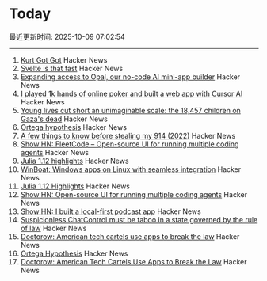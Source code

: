 # Today

最近更新时间: 2025-10-09 07:02:54

--- 
1. [Kurt Got Got](https://fly.io/blog/kurt-got-got/) Hacker News
2. [Svelte is that fast](https://chuniversiteit.nl/papers/svelte-is-fast) Hacker News
3. [Expanding access to Opal, our no-code AI mini-app builder](https://blog.google/technology/google-labs/opal-expansion/) Hacker News
4. [I played 1k hands of online poker and built a web app with Cursor AI](https://blog.rchase.com/i-played-1-000-hands-of-online-poker-and-built-a-web-app-with-cursor-ai/) Hacker News
5. [Young lives cut short an unimaginable scale: the 18,457 children on Gaza's dead](https://www.theguardian.com/world/ng-interactive/2025/oct/08/young-lives-cut-short-on-an-unimaginable-scale-the-18457-children-on-gazas-list-of-war-dead) Hacker News
6. [Ortega hypothesis](https://en.wikipedia.org/wiki/Ortega_hypothesis) Hacker News
7. [A few things to know before stealing my 914 (2022)](https://www.hagerty.com/media/advice/a-few-things-to-know-before-you-steal-my-914/) Hacker News
8. [Show HN: FleetCode – Open-source UI for running multiple coding agents](https://github.com/built-by-as/FleetCode) Hacker News
9. [Julia 1.12 highlights](https://julialang.org/blog/2025/10/julia-1.12-highlights/) Hacker News
10. [WinBoat: Windows apps on Linux with seamless integration](https://www.winboat.app/) Hacker News
11. [Julia 1.12 Highlights](https://julialang.org/blog/2025/10/julia-1.12-highlights/) Hacker News
12. [Show HN: Open-source UI for running multiple coding agents](https://github.com/built-by-as/FleetCode) Hacker News
13. [Show HN: I built a local-first podcast app](https://wherever.audio) Hacker News
14. [Suspicionless ChatControl must be taboo in a state governed by the rule of law](https://digitalcourage.social/@echo_pbreyer/115337976340299372) Hacker News
15. [Doctorow: American tech cartels use apps to break the law](https://lithub.com/how-american-tech-cartels-use-apps-to-break-the-law/) Hacker News
16. [Ortega Hypothesis](https://en.wikipedia.org/wiki/Ortega_hypothesis) Hacker News
17. [Doctorow: American Tech Cartels Use Apps to Break the Law](https://lithub.com/how-american-tech-cartels-use-apps-to-break-the-law/) Hacker News

